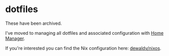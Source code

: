 # dotfiles

These have been archived. 

I've moved to managing all dotfiles and associated configuration with [Home Manager](https://github.com/nix-community/home-manager).

If you're interested you can find the Nix configuration here: [dewaldv/nixos](https://github.com/DewaldV/nixos).
